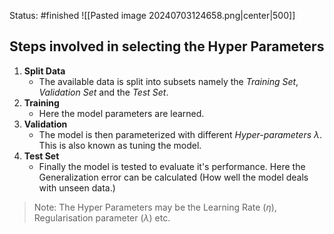 Status: #finished 
![[Pasted image 20240703124658.png|center|500]]
## Steps involved in selecting the Hyper Parameters
1. **Split Data** 
	- The available data is split into subsets namely the *Training Set*, *Validation Set* and the *Test Set*. 
2. **Training**
	- Here the model parameters are learned. 
3. **Validation**
	- The model is then parameterized with different *Hyper-parameters $\lambda$*. This is also known as tuning the model. 
1. **Test Set**
	- Finally the model is tested to evaluate it's performance. Here the Generalization error can be calculated (How well the model deals with unseen data.)

> Note: The Hyper Parameters may be the Learning Rate $(\eta)$, Regularisation parameter $(\lambda)$ etc. 



